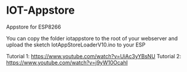 # IOT-Appstore
Appstore for ESP8266

You can copy the folder iotappstore to the root of your webserver and upload the sketch IotAppStoreLoaderV10.ino to your ESP

Tutorial 1: https://www.youtube.com/watch?v=UiAc3yYBsNU
Tutorial 2: https://www.youtube.com/watch?v=j9yW10OcahI

